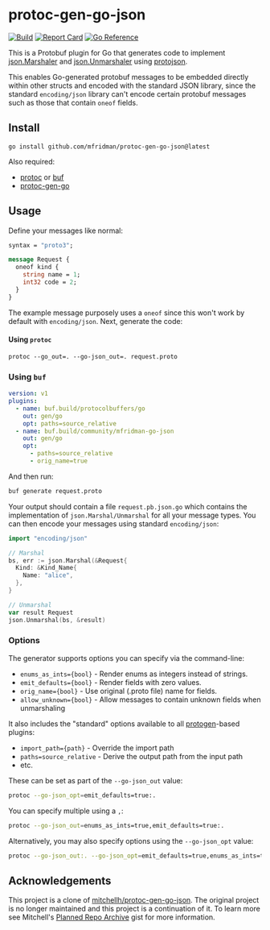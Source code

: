 # protoc-gen-go-json

[![Build](https://github.com/mfridman/protoc-gen-go-json/actions/workflows/ci.yaml)][badges_ci]
[![Report
Card](https://goreportcard.com/badge/github.com/mfridman/protoc-gen-go-json)][badges_goreportcard]
[![Go Reference](https://pkg.go.dev/badge/github.com/mfridman/protoc-gen-go-json.svg)][badges_godoc]

This is a Protobuf plugin for Go that generates code to implement
[json.Marshaler](https://golang.org/pkg/encoding/json/#Marshaler) and
[json.Unmarshaler](https://golang.org/pkg/encoding/json/#Unmarshaler) using
[protojson](https://pkg.go.dev/google.golang.org/protobuf/encoding/protojson).

This enables Go-generated protobuf messages to be embedded directly within other structs and encoded
with the standard JSON library, since the standard `encoding/json` library can't encode certain
protobuf messages such as those that contain `oneof` fields.

## Install

```
go install github.com/mfridman/protoc-gen-go-json@latest
```

Also required:

- [protoc](https://github.com/google/protobuf) or [buf](https://github.com/bufbuild/buf)
- [protoc-gen-go](https://github.com/golang/protobuf)

## Usage

Define your messages like normal:

```proto
syntax = "proto3";

message Request {
  oneof kind {
    string name = 1;
    int32 code = 2;
  }
}
```

The example message purposely uses a `oneof` since this won't work by default with `encoding/json`.
Next, generate the code:

#### Using `protoc`

```
protoc --go_out=. --go-json_out=. request.proto
```

### Using `buf`

```yaml
version: v1
plugins:
  - name: buf.build/protocolbuffers/go
    out: gen/go
    opt: paths=source_relative
  - name: buf.build/community/mfridman-go-json
    out: gen/go
    opt:
      - paths=source_relative
      - orig_name=true
```

And then run:

```sh
buf generate request.proto
```

Your output should contain a file `request.pb.json.go` which contains the implementation of
`json.Marshal/Unmarshal` for all your message types. You can then encode your messages using
standard `encoding/json`:

```go
import "encoding/json"

// Marshal
bs, err := json.Marshal(&Request{
  Kind: &Kind_Name{
    Name: "alice",
  },
}

// Unmarshal
var result Request
json.Unmarshal(bs, &result)
```

### Options

The generator supports options you can specify via the command-line:

- `enums_as_ints={bool}` - Render enums as integers instead of strings.
- `emit_defaults={bool}` - Render fields with zero values.
- `orig_name={bool}` - Use original (.proto file) name for fields.
- `allow_unknown={bool}` - Allow messages to contain unknown fields when unmarshaling

It also includes the "standard" options available to all
[protogen](https://pkg.go.dev/google.golang.org/protobuf/compiler/protogen?tab=doc)-based plugins:

- `import_path={path}` - Override the import path
- `paths=source_relative` - Derive the output path from the input path
- etc.

These can be set as part of the `--go-json_out` value:

```sh
protoc --go-json_opt=emit_defaults=true:.
```

You can specify multiple using a `,`:

```sh
protoc --go-json_out=enums_as_ints=true,emit_defaults=true:.
```

Alternatively, you may also specify options using the `--go-json_opt` value:

```sh
protoc --go-json_out:. --go-json_opt=emit_defaults=true,enums_as_ints=true
```

## Acknowledgements

This project is a clone of
[mitchellh/protoc-gen-go-json](https://github.com/mitchellh/protoc-gen-go-json). The original
project is no longer maintained and this project is a continuation of it. To learn more see
Mitchell's [Planned Repo
Archive](https://gist.github.com/mitchellh/90029601268e59a29e64e55bab1c5bdc) gist for more
information.

[badges_ci]: https://github.com/mfridman/protoc-gen-go-json/actions/workflows/ci.yaml/badge.svg
[badges_goreportcard]: https://goreportcard.com/report/github.com/mfridman/protoc-gen-go-json
[badges_godoc]: https://pkg.go.dev/github.com/mfridman/protoc-gen-go-json
